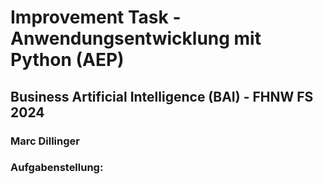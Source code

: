 # Improvement Task - Anwendungsentwicklung mit Python (AEP)

## Business Artificial Intelligence (BAI) - FHNW FS 2024

### Marc Dillinger

### Aufgabenstellung: 
